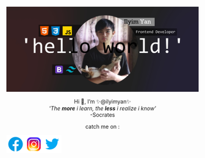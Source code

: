 ![plot](./img/jumbotron.jpg)
<p align="center">
Hi 👋, I’m ✨@ilyimyan✨<br>
 <i>'The <b>more</b> i learn, the <b>less</b> i realize i know'</i><br>
-Socrates
<br>
 <p align="center">catch me on :

[![facebook](/img/facebook.png 'Ilyim')](https://web.facebook.com/profile.php?id=100028377257427)[![instagram](/img/instagram.png 'ilyim_yan')](https://www.instagram.com/saroyan_yan/)[![twitter](/img/twitter.png '@ilyim_yan')](https://twitter.com/ilyimyan_yan)

</p>